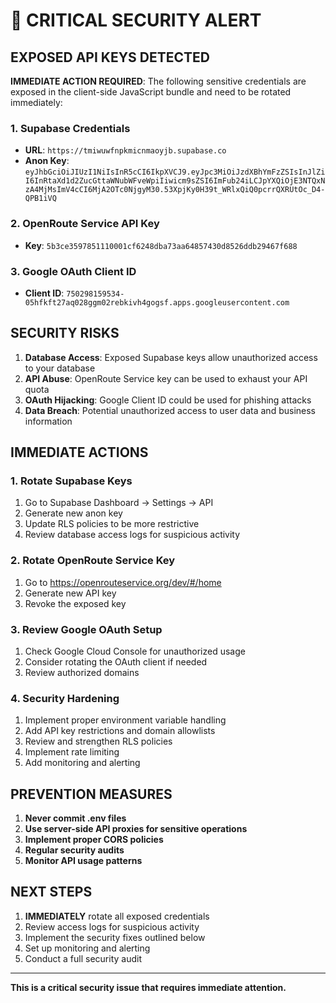 # 🚨 CRITICAL SECURITY ALERT

## EXPOSED API KEYS DETECTED

**IMMEDIATE ACTION REQUIRED**: The following sensitive credentials are exposed in the client-side JavaScript bundle and need to be rotated immediately:

### 1. Supabase Credentials
- **URL**: `https://tmiwuwfnpkmicnmaoyjb.supabase.co`
- **Anon Key**: `eyJhbGciOiJIUzI1NiIsInR5cCI6IkpXVCJ9.eyJpc3MiOiJzdXBhYmFzZSIsInJlZiI6InRtaXd1d2ZucGttaWNubWFveWpiIiwicm9sZSI6ImFub24iLCJpYXQiOjE3NTQxNzA4MjMsImV4cCI6MjA2OTc0NjgyM30.53XpjKy0H39t_WRlxQiQ0pcrrQXRUtOc_D4-QPB1iVQ`

### 2. OpenRoute Service API Key
- **Key**: `5b3ce3597851110001cf6248dba73aa64857430d8526ddb29467f688`

### 3. Google OAuth Client ID
- **Client ID**: `750298159534-05hfkft27aq028ggm02rebkivh4gogsf.apps.googleusercontent.com`

## SECURITY RISKS

1. **Database Access**: Exposed Supabase keys allow unauthorized access to your database
2. **API Abuse**: OpenRoute Service key can be used to exhaust your API quota
3. **OAuth Hijacking**: Google Client ID could be used for phishing attacks
4. **Data Breach**: Potential unauthorized access to user data and business information

## IMMEDIATE ACTIONS

### 1. Rotate Supabase Keys
1. Go to Supabase Dashboard → Settings → API
2. Generate new anon key
3. Update RLS policies to be more restrictive
4. Review database access logs for suspicious activity

### 2. Rotate OpenRoute Service Key
1. Go to https://openrouteservice.org/dev/#/home
2. Generate new API key
3. Revoke the exposed key

### 3. Review Google OAuth Setup
1. Check Google Cloud Console for unauthorized usage
2. Consider rotating the OAuth client if needed
3. Review authorized domains

### 4. Security Hardening
1. Implement proper environment variable handling
2. Add API key restrictions and domain allowlists
3. Review and strengthen RLS policies
4. Implement rate limiting
5. Add monitoring and alerting

## PREVENTION MEASURES

1. **Never commit .env files**
2. **Use server-side API proxies for sensitive operations**
3. **Implement proper CORS policies**
4. **Regular security audits**
5. **Monitor API usage patterns**

## NEXT STEPS

1. **IMMEDIATELY** rotate all exposed credentials
2. Review access logs for suspicious activity
3. Implement the security fixes outlined below
4. Set up monitoring and alerting
5. Conduct a full security audit

---

**This is a critical security issue that requires immediate attention.**
